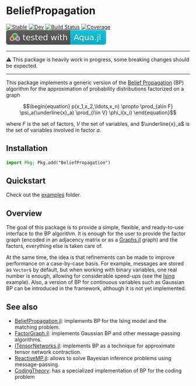 # BeliefPropagation
[![Stable](https://img.shields.io/badge/docs-stable-blue.svg)](https://stecrotti.github.io/BeliefPropagation.jl/stable/)
[![Dev](https://img.shields.io/badge/docs-dev-blue.svg)](https://stecrotti.github.io/BeliefPropagation.jl/dev/)
[![Build Status](https://github.com/stecrotti/BeliefPropagation.jl/actions/workflows/CI.yml/badge.svg?branch=main)](https://github.com/stecrotti/BeliefPropagation.jl/actions/workflows/CI.yml?query=branch%3Amain)
[![Coverage](https://codecov.io/gh/stecrotti/BeliefPropagation.jl/graph/badge.svg?token=KjSnA3UPCt)](https://codecov.io/gh/stecrotti/BeliefPropagation.jl)
[![Aqua](https://raw.githubusercontent.com/JuliaTesting/Aqua.jl/master/badge.svg)](https://github.com/JuliaTesting/Aqua.jl)

-------------------

⚠️ This package is heavily work in progress, some breaking changes should be expected.

-------------------

This package implements a generic version of the [Belief Propagation](https://en.wikipedia.org/wiki/Belief_propagation) (BP) algorithm for the approximation of probability distributions factorized on a graph
```math
\begin{equation}
p(x_1,x_2,\ldots,x_n) \propto \prod_{a\in F} \psi_a(\underline{x}_a) \prod_{i\in V} \phi_i(x_i) 
\end{equation}
```
where $F$ is the set of factors, $V$ the set of variables, and $\underline{x}_a$ is the set of variables involved in factor $a$.

## Installation
```julia
import Pkg; Pkg.add("BeliefPropagation")
```

## Quickstart
Check out the [examples](https://github.com/stecrotti/BeliefPropagation.jl/tree/main/examples) folder.

## Overview
The goal of this package is to provide a simple, flexible, and ready-to-use interface to the BP algorithm. It is enough for the user to provide the factor graph (encoded in an adjacency matrix or as a [Graphs.jl](https://github.com/JuliaGraphs/Graphs.jl) graph) and the factors, everything else is taken care of.

At the same time, the idea is that refinements can be made to improve performance on a case-by-case basis. For example, messages are stored as `Vector`s by default, but when working with binary variables, one real number is enough, allowing for considerable speed-ups (see the [Ising](https://github.com/stecrotti/BeliefPropagation.jl/blob/9cbc01d6bbd0266531d6047482b8617bb6eb71ab/src/Models/ising.jl#L56) example).
Also, a version of BP for continuous variables such as Gaussian BP can be introduced in the framework, although it is not yet implemented.

## See also
- [BeliefPropagation.jl](https://github.com/ArtLabBocconi/BeliefPropagation.jl): implements BP for the Ising model and the matching problem.
- [FactorGraph.jl](https://github.com/mcosovic/FactorGraph.jl): implements Gaussian BP and other message-passing algorithms.
- [ITensorNetworks.jl](https://github.com/ITensor/ITensorNetworks.jl): implements BP as a technique for approximate tensor network contraction.
- [ReactiveMP.jl](https://github.com/ReactiveBayes/ReactiveMP.jl): allows to solve Bayesian inference problems using message-passing.
- [CodingTheory](https://github.com/esabo/CodingTheory/blob/93505402aa1add7d8bb5f06bce24f9fd2bd6a560/src/LDPC/MP_decoders.jl): has a specialized implementation of BP for the coding problem
